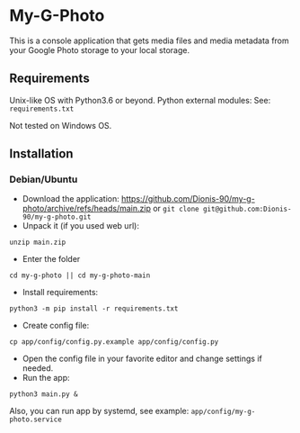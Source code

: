 # My-G-Photo
This is a console application that gets media files and media metadata from your Google Photo storage to your local storage.

## Requirements
Unix-like OS with Python3.6 or beyond.
Python external modules:
See: `requirements.txt`


Not tested on Windows OS.

## Installation
### Debian/Ubuntu
- Download the application:
https://github.com/Dionis-90/my-g-photo/archive/refs/heads/main.zip
or ```git clone git@github.com:Dionis-90/my-g-photo.git```
- Unpack it (if you used web url):
```
unzip main.zip
```
- Enter the folder
```
cd my-g-photo || cd my-g-photo-main
```
- Install requirements:
```
python3 -m pip install -r requirements.txt
```
- Create config file:
```
cp app/config/config.py.example app/config/config.py
```
- Open the config file in your favorite editor and change settings if needed.
- Run the app:
```
python3 main.py &
```

Also, you can run app by systemd, see example: `app/config/my-g-photo.service`
